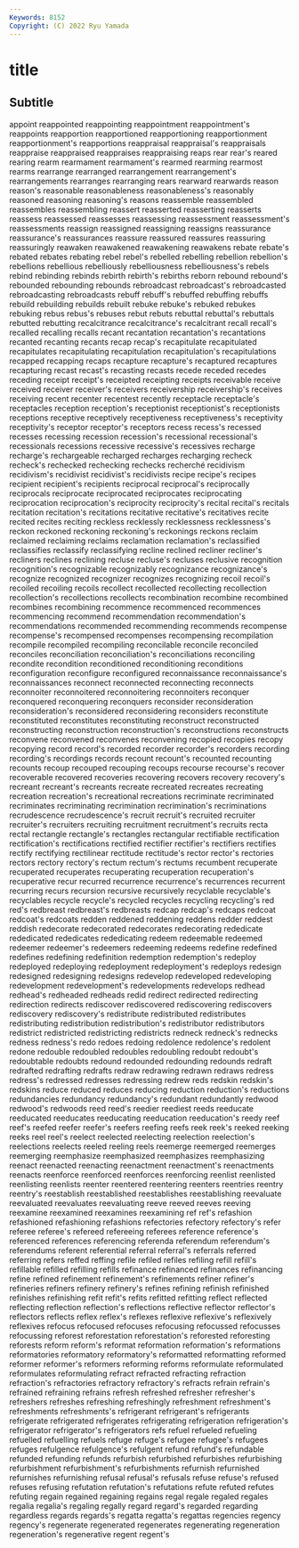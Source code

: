 ```yaml
---
Keywords: 8152
Copyright: (C) 2022 Ryu Yamada
---
```



# title

## Subtitle
appoint reappointed reappointing reappointment reappointment's reappoints reapportion reapportioned
reapportioning reapportionment reapportionment's reapportions reappraisal reappraisal's reappraisals reappraise reappraised reappraises
reappraising reaps rear rear's reared rearing rearm rearmament rearmament's rearmed
rearming rearmost rearms rearrange rearranged rearrangement rearrangement's rearrangements rearranges rearranging
rears rearward rearwards reason reason's reasonable reasonableness reasonableness's reasonably reasoned
reasoning reasoning's reasons reassemble reassembled reassembles reassembling reassert reasserted reasserting
reasserts reassess reassessed reassesses reassessing reassessment reassessment's reassessments reassign reassigned
reassigning reassigns reassurance reassurance's reassurances reassure reassured reassures reassuring reassuringly
reawaken reawakened reawakening reawakens rebate rebate's rebated rebates rebating rebel
rebel's rebelled rebelling rebellion rebellion's rebellions rebellious rebelliously rebelliousness rebelliousness's
rebels rebind rebinding rebinds rebirth rebirth's rebirths reborn rebound rebound's
rebounded rebounding rebounds rebroadcast rebroadcast's rebroadcasted rebroadcasting rebroadcasts rebuff rebuff's
rebuffed rebuffing rebuffs rebuild rebuilding rebuilds rebuilt rebuke rebuke's rebuked
rebukes rebuking rebus rebus's rebuses rebut rebuts rebuttal rebuttal's rebuttals
rebutted rebutting recalcitrance recalcitrance's recalcitrant recall recall's recalled recalling recalls
recant recantation recantation's recantations recanted recanting recants recap recap's recapitulate
recapitulated recapitulates recapitulating recapitulation recapitulation's recapitulations recapped recapping recaps recapture
recapture's recaptured recaptures recapturing recast recast's recasting recasts recede receded
recedes receding receipt receipt's receipted receipting receipts receivable receive received
receiver receiver's receivers receivership receivership's receives receiving recent recenter recentest
recently receptacle receptacle's receptacles reception reception's receptionist receptionist's receptionists receptions
receptive receptively receptiveness receptiveness's receptivity receptivity's receptor receptor's receptors recess
recess's recessed recesses recessing recession recession's recessional recessional's recessionals recessions
recessive recessive's recessives recharge recharge's rechargeable recharged recharges recharging recheck
recheck's rechecked rechecking rechecks recherché recidivism recidivism's recidivist recidivist's recidivists
recipe recipe's recipes recipient recipient's recipients reciprocal reciprocal's reciprocally reciprocals
reciprocate reciprocated reciprocates reciprocating reciprocation reciprocation's reciprocity reciprocity's recital recital's
recitals recitation recitation's recitations recitative recitative's recitatives recite recited recites
reciting reckless recklessly recklessness recklessness's reckon reckoned reckoning reckoning's reckonings
reckons reclaim reclaimed reclaiming reclaims reclamation reclamation's reclassified reclassifies reclassify
reclassifying recline reclined recliner recliner's recliners reclines reclining recluse recluse's
recluses reclusive recognition recognition's recognizable recognizably recognizance recognizance's recognize recognized
recognizer recognizes recognizing recoil recoil's recoiled recoiling recoils recollect recollected
recollecting recollection recollection's recollections recollects recombination recombine recombined recombines recombining
recommence recommenced recommences recommencing recommend recommendation recommendation's recommendations recommended recommending
recommends recompense recompense's recompensed recompenses recompensing recompilation recompile recompiled recompiling
reconcilable reconcile reconciled reconciles reconciliation reconciliation's reconciliations reconciling recondite recondition
reconditioned reconditioning reconditions reconfiguration reconfigure reconfigured reconnaissance reconnaissance's reconnaissances reconnect
reconnected reconnecting reconnects reconnoiter reconnoitered reconnoitering reconnoiters reconquer reconquered reconquering
reconquers reconsider reconsideration reconsideration's reconsidered reconsidering reconsiders reconstitute reconstituted reconstitutes
reconstituting reconstruct reconstructed reconstructing reconstruction reconstruction's reconstructions reconstructs reconvene reconvened
reconvenes reconvening recopied recopies recopy recopying record record's recorded recorder
recorder's recorders recording recording's recordings records recount recount's recounted recounting
recounts recoup recouped recouping recoups recourse recourse's recover recoverable recovered
recoveries recovering recovers recovery recovery's recreant recreant's recreants recreate recreated
recreates recreating recreation recreation's recreational recreations recriminate recriminated recriminates recriminating
recrimination recrimination's recriminations recrudescence recrudescence's recruit recruit's recruited recruiter recruiter's
recruiters recruiting recruitment recruitment's recruits recta rectal rectangle rectangle's rectangles
rectangular rectifiable rectification rectification's rectifications rectified rectifier rectifier's rectifiers rectifies
rectify rectifying rectilinear rectitude rectitude's rector rector's rectories rectors rectory
rectory's rectum rectum's rectums recumbent recuperate recuperated recuperates recuperating recuperation
recuperation's recuperative recur recurred recurrence recurrence's recurrences recurrent recurring recurs
recursion recursive recursively recyclable recyclable's recyclables recycle recycle's recycled recycles
recycling recycling's red red's redbreast redbreast's redbreasts redcap redcap's redcaps
redcoat redcoat's redcoats redden reddened reddening reddens redder reddest reddish
redecorate redecorated redecorates redecorating rededicate rededicated rededicates rededicating redeem redeemable
redeemed redeemer redeemer's redeemers redeeming redeems redefine redefined redefines redefining
redefinition redemption redemption's redeploy redeployed redeploying redeployment redeployment's redeploys redesign
redesigned redesigning redesigns redevelop redeveloped redeveloping redevelopment redevelopment's redevelopments redevelops
redhead redhead's redheaded redheads redid redirect redirected redirecting redirection redirects
rediscover rediscovered rediscovering rediscovers rediscovery rediscovery's redistribute redistributed redistributes redistributing
redistribution redistribution's redistributor redistributors redistrict redistricted redistricting redistricts redneck redneck's
rednecks redness redness's redo redoes redoing redolence redolence's redolent redone
redouble redoubled redoubles redoubling redoubt redoubt's redoubtable redoubts redound redounded
redounding redounds redraft redrafted redrafting redrafts redraw redrawing redrawn redraws
redress redress's redressed redresses redressing redrew reds redskin redskin's redskins
reduce reduced reduces reducing reduction reduction's reductions redundancies redundancy redundancy's
redundant redundantly redwood redwood's redwoods reed reed's reedier reediest reeds
reeducate reeducated reeducates reeducating reeducation reeducation's reedy reef reef's reefed
reefer reefer's reefers reefing reefs reek reek's reeked reeking reeks
reel reel's reelect reelected reelecting reelection reelection's reelections reelects reeled
reeling reels reemerge reemerged reemerges reemerging reemphasize reemphasized reemphasizes reemphasizing
reenact reenacted reenacting reenactment reenactment's reenactments reenacts reenforce reenforced reenforces
reenforcing reenlist reenlisted reenlisting reenlists reenter reentered reentering reenters reentries
reentry reentry's reestablish reestablished reestablishes reestablishing reevaluate reevaluated reevaluates reevaluating
reeve reeved reeves reeving reexamine reexamined reexamines reexamining ref ref's
refashion refashioned refashioning refashions refectories refectory refectory's refer referee referee's
refereed refereeing referees reference reference's referenced references referencing referenda referendum
referendum's referendums referent referential referral referral's referrals referred referring refers
reffed reffing refile refiled refiles refiling refill refill's refillable refilled
refilling refills refinance refinanced refinances refinancing refine refined refinement refinement's
refinements refiner refiner's refineries refiners refinery refinery's refines refining refinish
refinished refinishes refinishing refit refit's refits refitted refitting reflect reflected
reflecting reflection reflection's reflections reflective reflector reflector's reflectors reflects reflex
reflex's reflexes reflexive reflexive's reflexively reflexives refocus refocused refocuses refocusing
refocussed refocusses refocussing reforest reforestation reforestation's reforested reforesting reforests reform
reform's reformat reformation reformation's reformations reformatories reformatory reformatory's reformatted reformatting
reformed reformer reformer's reformers reforming reforms reformulate reformulated reformulates reformulating
refract refracted refracting refraction refraction's refractories refractory refractory's refracts refrain
refrain's refrained refraining refrains refresh refreshed refresher refresher's refreshers refreshes
refreshing refreshingly refreshment refreshment's refreshments refreshments's refrigerant refrigerant's refrigerants refrigerate
refrigerated refrigerates refrigerating refrigeration refrigeration's refrigerator refrigerator's refrigerators refs refuel
refueled refueling refuelled refuelling refuels refuge refuge's refugee refugee's refugees
refuges refulgence refulgence's refulgent refund refund's refundable refunded refunding refunds
refurbish refurbished refurbishes refurbishing refurbishment refurbishment's refurbishments refurnish refurnished refurnishes
refurnishing refusal refusal's refusals refuse refuse's refused refuses refusing refutation
refutation's refutations refute refuted refutes refuting regain regained regaining regains
regal regale regaled regales regalia regalia's regaling regally regard regard's
regarded regarding regardless regards regards's regatta regatta's regattas regencies regency
regency's regenerate regenerated regenerates regenerating regeneration regeneration's regenerative regent regent's
